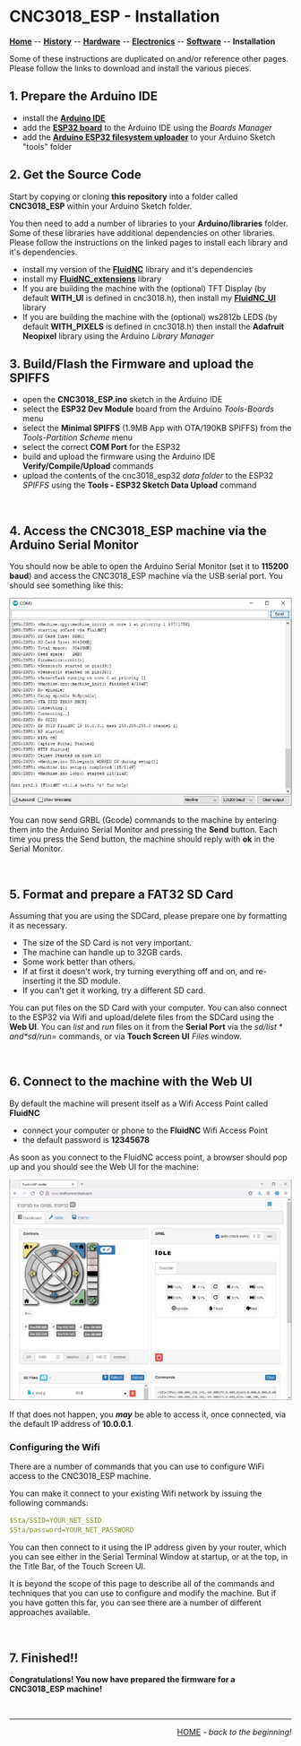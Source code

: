 # CNC3018_ESP - Installation

**[Home](readme.md)** --
**[History](history.md)** --
**[Hardware](hardware.md)** --
**[Electronics](electronics.md)** --
**[Software](software.md)** --
**Installation**

Some of these instructions are duplicated on and/or reference other pages.
Please follow the links to download and install the various pieces.

## 1. Prepare the Arduino IDE

- install the [**Arduino IDE**](https://www.arduino.cc/en/software)
- add the [**ESP32 board**](https://docs.espressif.com/projects/arduino-esp32/en/latest/installing.html)
to the Arduino IDE using the *Boards Manager*
- add the [**Arduino ESP32 filesystem uploader**](https://github.com/me-no-dev/arduino-esp32fs-plugin)
to your Arduino Sketch "tools" folder

## 2. Get the Source Code

Start by copying or cloning **this repository** into a folder called **CNC3018_ESP**
within your Arduino Sketch folder.

You then need to add a number of libraries to your **Arduino/libraries** folder.
Some of these libraries have additional dependencies on other libraries.
Please follow the instructions on the linked pages to install each library and it's dependencies.

- install my version of the [**FluidNC**](https://github.com/phorton1/Arduino-libraries-FluidNC) library and it's dependencies
- install my [**FluidNC_extensions**](https://github.com/phorton1/Arduino-libraries-FluidNC_extensions) library
- If you are building the machine with the (optional) TFT Display
 (by default **WITH_UI** is defined in cnc3018.h),
 then install my [**FluidNC_UI**](https://github.com/phorton1/Arduino-libraries-FluidNC_UI) library
- If you are building the machine with the (optional) ws2812b LEDS
 (by default **WITH_PIXELS** is defined in cnc3018.h)
 then install the **Adafruit Neopixel** library using the Arduino *Library Manager*

## 3. Build/Flash the Firmware and upload the SPIFFS

- open the **CNC3018_ESP.ino** sketch in the Arduino IDE
- select the **ESP32 Dev Module** board from the Arduino *Tools-Boards* menu
- select the **Minimal SPIFFS** (1.9MB App with OTA/190KB SPIFFS) from the *Tools-Partition Scheme* menu
- select the correct **COM Port** for the ESP32
- build and upload the firmware using the Arduino IDE **Verify/Compile/Upload** commands
- upload the contents of the cnc3018_esp32 *data folder* to the ESP32 *SPIFFS* using the **Tools - ESP32 Sketch Data Upload** command

<br>

## 4. Access the CNC3018_ESP machine via the Arduino Serial Monitor

You should now be able to open the Arduino Serial Monitor (set it to **115200 baud**) and access the CNC3018_ESP machine
via the USB serial port.  You should see something like this:

![arduino_serial_monitor.jpg](images/arduino_serial_monitor.jpg)

You can now send GRBL (Gcode) commands to the machine by entering them into the
Arduino Serial Monitor and pressing the **Send** button.  Each time you press the
Send button, the machine should reply with **ok** in the Serial Monitor.

<br>

## 5. Format and prepare a FAT32 SD Card

Assuming that you are using the SDCard, please prepare one
by formatting it as necessary.

- The size of the SD Card is not very important.
- The machine can handle up to 32GB cards.
- Some work better than others.
- If at first it doesn't work, try turning everything off and
on, and re-inserting it the SD module.
- If you can't get it working, try a different SD card.

You can put files on the SD Card with your computer. You can also
connect to the ESP32 via Wifi and upload/delete files from the SDCard
using the **Web UI**.   You can *list* and *run* files on it from the
**Serial Port** via the *$sd/list* and *$sd/run=* commands,
or via **Touch Screen UI** *Files* window.


<br>

## 6. Connect to the machine with the Web UI

By default the machine will present itself as a Wifi Access Point called **FluidNC**

- connect your computer or phone to the **FluidNC** Wifi Access Point
- the default password is **12345678**

As soon as you connect to the FluidNC access point, a browser should pop up
and you should see the Web UI for the machine:

![FluidNC_WebUI.jpg](images/FluidNC_WebUI.jpg)

If that does not happen, you ***may*** be able to access it, once connected,
via the default IP address of **10.0.0.1**.


### Configuring the Wifi

There are a number of commands that you can use to configure
WiFi access to the CNC3018_ESP machine.

You can make it connect to your
existing Wifi network by issuing the following commands:

```yaml
$Sta/SSID=YOUR_NET_SSID
$Sta/password=YOUR_NET_PASSWORD
```

You can then connect to it using the IP address given by your router,
which you can see either in the Serial Terminal Window at startup,
or at the top, in the Title Bar, of the Touch Screen UI.

It is beyond the scope of this page to describe all of the commands
and techniques that you can use to configure and modify the machine.
But if you have gotten this far, you can see there
are a number of different approaches available.

<br>

## 7. Finished!!

**Congratulations!  You now have prepared the firmware for a CNC3018_ESP machine!**


<br>
<hr>
<div style="text-align: right">
<a href='readme.md'>HOME</a><i> - back to the beginning!</i>
</div>
